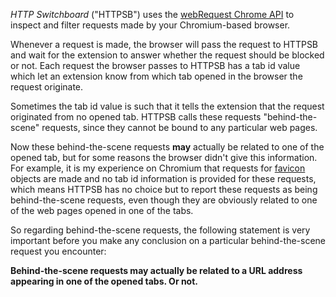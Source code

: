 *HTTP Switchboard* ("HTTPSB") uses the [webRequest Chrome API](http://developer.chrome.com/extensions/webRequest.html) to inspect and filter requests made by your Chromium-based browser.

Whenever a request is made, the browser will pass the request to HTTPSB and wait for the extension to answer whether the request should be blocked or not. Each request the browser passes to HTTPSB has a tab id value  which let an extension know from which tab opened in the browser the request originate.

Sometimes the tab id value is such that it tells the extension that the request originated from no opened tab. HTTPSB calls these requests "behind-the-scene" requests, since they cannot be bound to any particular web pages.

Now these behind-the-scene requests **may** actually be related to one of the opened tab, but for some reasons the browser didn't give this information. For example, it is my experience on Chromium that requests for [favicon](http://en.wikipedia.org/wiki/Favicon) objects are made and no tab id information is provided for these requests, which means HTTPSB has no choice but to report these requests as being behind-the-scene requests, even though they are obviously related to one of the web pages opened in one of the tabs.

So regarding behind-the-scene requests, the following statement is very important before you make any conclusion on a particular behind-the-scene request you encounter:

**Behind-the-scene requests may actually be related to a URL address appearing in one of the opened tabs. Or not.**